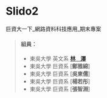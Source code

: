 # Slido2
巨資大一下_網路資料科技應用_期末專案
> #### 組員：
> - 東吳大學 英文系 [**林&nbsp;&nbsp;&nbsp;&nbsp;澤**]()
> - 東吳大學 巨資系 [**鄭雅綿**]
> - 東吳大學 巨資系 [**吳東儒**]
> - 東吳大學 巨資系 [**楊若彤**]
> - 東吳大學 巨資系 [**張智淵**]
